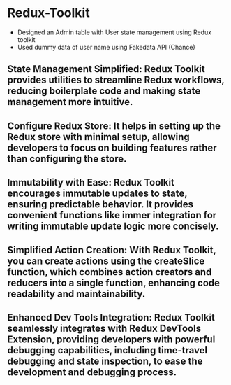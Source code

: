 # Redux-Toolkit
- Designed an Admin table with User state management using Redux toolkit
- Used dummy data of user name using Fakedata API (Chance)
  
## State Management Simplified: Redux Toolkit provides utilities to streamline Redux workflows, reducing boilerplate code and making state management more intuitive.

## Configure Redux Store: It helps in setting up the Redux store with minimal setup, allowing developers to focus on building features rather than configuring the store.

## Immutability with Ease: Redux Toolkit encourages immutable updates to state, ensuring predictable behavior. It provides convenient functions like immer integration for writing immutable update logic more concisely.

## Simplified Action Creation: With Redux Toolkit, you can create actions using the createSlice function, which combines action creators and reducers into a single function, enhancing code readability and maintainability.

## Enhanced Dev Tools Integration: Redux Toolkit seamlessly integrates with Redux DevTools Extension, providing developers with powerful debugging capabilities, including time-travel debugging and state inspection, to ease the development and debugging process.
